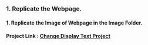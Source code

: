 ### 1. Replicate the Webpage.

#### 1. Replicate the Image of Webpage in the Image Folder.

#### Project Link : [Change Display Text Project](https://codepen.io/javascriptstudent/pen/GRZXapE?editors=1000)